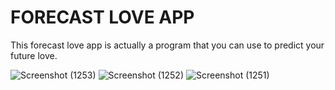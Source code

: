 <h1> FORECAST LOVE APP </h1>

<p>This forecast love app is actually a program that you can use to predict your future love.</p>


![Screenshot (1253)](https://user-images.githubusercontent.com/125409221/229795423-e6327644-f365-4ff6-844d-fab7df2461c7.png)
![Screenshot (1252)](https://user-images.githubusercontent.com/125409221/229795410-ab7e9155-b918-4d05-9d39-e8adedd868db.png)
![Screenshot (1251)](https://user-images.githubusercontent.com/125409221/229795394-a68d31b9-acb6-44e8-a7dd-3b956e00270a.png)
